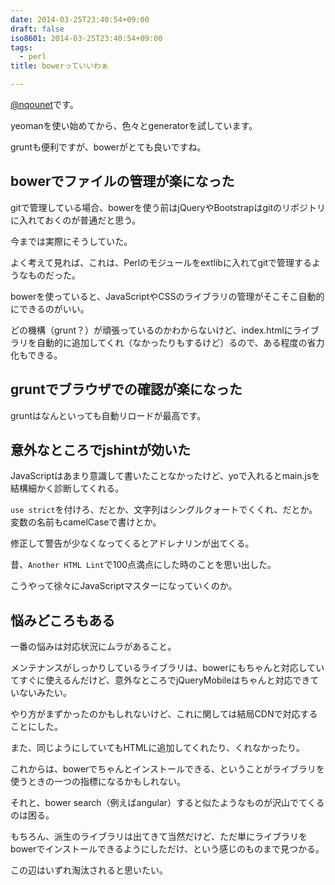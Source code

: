 ```yaml
---
date: 2014-03-25T23:40:54+09:00
draft: false
iso8601: 2014-03-25T23:40:54+09:00
tags:
  - perl
title: bowerっていいわぁ

---
```


[@nqounet](https://twitter.com/nqounet)です。

yeomanを使い始めてから、色々とgeneratorを試しています。

gruntも便利ですが、bowerがとても良いですね。

## bowerでファイルの管理が楽になった

gitで管理している場合、bowerを使う前はjQueryやBootstrapはgitのリポジトリに入れておくのが普通だと思う。

今までは実際にそうしていた。

よく考えて見れば、これは、Perlのモジュールをextlibに入れてgitで管理するようなものだった。

bowerを使っていると、JavaScriptやCSSのライブラリの管理がそこそこ自動的にできるのがいい。

どの機構（grunt？）が頑張っているのかわからないけど、index.htmlにライブラリを自動的に追加してくれ（なかったりもするけど）るので、ある程度の省力化もできる。

## gruntでブラウザでの確認が楽になった

gruntはなんといっても自動リロードが最高です。

## 意外なところでjshintが効いた

JavaScriptはあまり意識して書いたことなかったけど、yoで入れるとmain.jsを結構細かく診断してくれる。

`use strict`を付けろ、だとか、文字列はシングルクォートでくくれ、だとか。変数の名前もcamelCaseで書けとか。

修正して警告が少なくなってくるとアドレナリンが出てくる。

昔、`Another HTML Lint`で100点満点にした時のことを思い出した。

こうやって徐々にJavaScriptマスターになっていくのか。

## 悩みどころもある

一番の悩みは対応状況にムラがあること。

メンテナンスがしっかりしているライブラリは、bowerにもちゃんと対応していてすぐに使えるんだけど、意外なところでjQueryMobileはちゃんと対応できていないみたい。

やり方がまずかったのかもしれないけど、これに関しては結局CDNで対応することにした。

また、同じようにしていてもHTMLに追加してくれたり、くれなかったり。

これからは、bowerでちゃんとインストールできる、ということがライブラリを使うときの一つの指標になるかもしれない。

それと、bower search（例えばangular）すると似たようなものが沢山でてくるのは困る。

もちろん、派生のライブラリは出てきて当然だけど、ただ単にライブラリをbowerでインストールできるようにしただけ、という感じのものまで見つかる。

この辺はいずれ淘汰されると思いたい。
